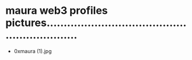 # maura web3 profiles pictures..............................................................
- 0xmaura (1).jpg
